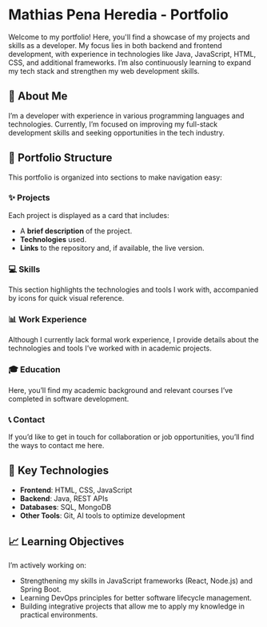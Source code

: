 # Mathias Pena Heredia - Portfolio

Welcome to my portfolio! Here, you'll find a showcase of my projects and skills as a developer. My focus lies in both backend and frontend development, with experience in technologies like Java, JavaScript, HTML, CSS, and additional frameworks. I’m also continuously learning to expand my tech stack and strengthen my web development skills. 
  
## 🧑 About Me 
I’m a developer with experience in various programming languages and technologies. Currently, I’m focused on improving my full-stack development skills and seeking opportunities in the tech industry.

## 📂 Portfolio Structure
This portfolio is organized into sections to make navigation easy:

### ✨ Projects
Each project is displayed as a card that includes:
- A **brief description** of the project.
- **Technologies** used.
- **Links** to the repository and, if available, the live version.

### 💻 Skills
This section highlights the technologies and tools I work with, accompanied by icons for quick visual reference.

### 📊 Work Experience
Although I currently lack formal work experience, I provide details about the technologies and tools I’ve worked with in academic projects.

### 🎓 Education
Here, you’ll find my academic background and relevant courses I’ve completed in software development.

### 📞 Contact
If you’d like to get in touch for collaboration or job opportunities, you’ll find the ways to contact me here.

## 🚀 Key Technologies
- **Frontend**: HTML, CSS, JavaScript  
- **Backend**: Java, REST APIs  
- **Databases**: SQL, MongoDB  
- **Other Tools**: Git, AI tools to optimize development  

## 📈 Learning Objectives
I’m actively working on:
- Strengthening my skills in JavaScript frameworks (React, Node.js) and Spring Boot.  
- Learning DevOps principles for better software lifecycle management.  
- Building integrative projects that allow me to apply my knowledge in practical environments.
